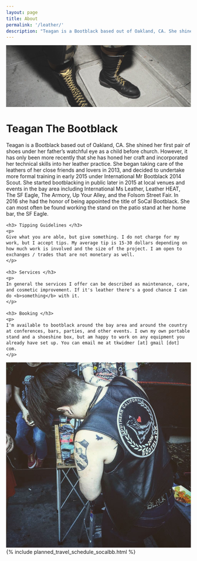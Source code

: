 ```yaml
---
layout: page
title: About
permalink: '/leather/'
description: "Teagan is a Bootblack based out of Oakland, CA. She shined her first pair of shoes under her father’s watchful eye as a child before church. However, it has only been more recently that she has honed her craft and incorporated her technical skills into her leather practice."
---
```


<img src="/images/bootblack/bb_header.jpg">

<div class="row">
  <div class="col-md-6">
    <h1> Teagan The Bootblack </h1>
    <p>
    Teagan is a Bootblack based out of Oakland, CA. She shined her first pair of shoes under her father’s watchful eye as a child before church. However, it has only been more recently that she has honed her craft and incorporated her technical skills into her leather practice. She began taking care of the leathers of her close friends and lovers in 2013, and decided to undertake more formal training in early 2015 under International Mr Bootblack 2014 Scout. She started bootblacking in public later in 2015 at local venues and events in the bay area including International Ms Leather, Leather HEAT, The SF Eagle, The Armory, Up Your Alley, and the Folsom Street Fair. In 2016 she had the honor of being appointed the title of SoCal Bootblack. She can most often be found working the stand on the patio stand at her home bar, the SF Eagle.
    </p>

    <h3> Tipping Guidelines </h3>
    <p>
    Give what you are able, but give something. I do not charge for my work, but I accept tips. My average tip is 15-30 dollars depending on how much work is involved and the size of the project. I am open to exchanges / trades that are not monetary as well.
    </p>

    <h3> Services </h3>
    <p>
    In general the services I offer can be described as maintenance, care, and cosmetic improvement. If it's leather there's a good chance I can do <b>something</b> with it.
    </p>

    <h3> Booking </h3>
    <p>      
    I'm available to bootblack around the bay area and around the country at conferences, bars, parties, and other events. I own my own portable stand and a shoeshine box, but am happy to work on any equipment you already have set up. You can email me at tkwidmer [at] gmail [dot] com.
    </p>
  </div>

  <div class="col-md-6">
    <img src="/images/bootblack/bb_eagle.jpg">
    <div class="headroom">
      {% include planned_travel_schedule_socalbb.html %}
    </div>
  </div>
</div>
